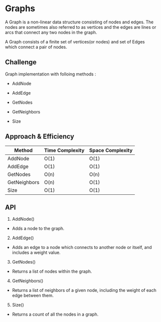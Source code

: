 ﻿# Graphs
A Graph is a non-linear data structure consisting of nodes and edges. The nodes are sometimes also referred to as vertices and the edges are lines or arcs that connect any two nodes in the graph.

A Graph consists of a finite set of vertices(or nodes) and set of Edges which connect a pair of nodes.

## Challenge
 Graph implementation with folloing methods :

- AddNode

- AddEdge

- GetNodes

- GetNeighbors

- Size

## Approach & Efficiency
|  Method   | 	Time Complexity  | 	Space Complexity  |
|  -------  |  ----------        |  -------   |
|  AddNode	| O(1)  |	O(1)  | 
|  AddEdge	|  O(1)  | 	O(1)  |
GetNodes  |	O(n)  | 	O(n)
GetNeighbors  |	O(n)  |	O(1)
Size  |	O(1)  |	O(1)

## API

1. AddNode()
- Adds a node to the graph.

2. AddEdge()
- Adds an edge to a node which connects to another node or itself, and includes a weight value.

3. GetNodes()
- Returns a list of nodes within the graph.

4. GetNeighbors()
- Returns a list of neighbors of a given node, including the weight of each edge between them.

5. Size()
- Returns a count of all the nodes in a graph.